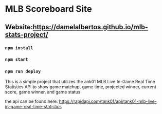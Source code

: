 # MLB Scoreboard Site

## Website:https://damelalbertos.github.io/mlb-stats-project/

### `npm install`
### `npm start`
### `npm run deploy`

This is a simple project that utilizes the ank01 MLB Live In-Game Real Time Statistics API to show game matchup, game time, projected winner, current score, game winner, and game status

the api can be found here: https://rapidapi.com/tank01/api/tank01-mlb-live-in-game-real-time-statistics
